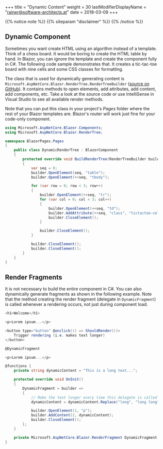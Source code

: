 +++
title = "Dynamic Content"
weight = 30
lastModifierDisplayName = "rainer@software-architects.at"
date = 2018-03-09
+++

{{% notice note %}}
{{% siteparam "disclaimer" %}}
{{% /notice %}}

## Dynamic Component

Sometimes you want create HTML using an algorithm instead of a template. Think of a chess board. It would be boring to create the HTML table by hand. In Blazor, you can ignore the template and create the component fully in C#. The following code sample demonstrates that. It creates a tic-tac-toe board with nine cells and some CSS classes for formatting.

The class that is used for dynamically generating content is `Microsoft.AspNetCore.Blazor.RenderTree.RenderTreeBuilder` ([source on GitHub](https://github.com/aspnet/Blazor/blob/dev/src/Microsoft.AspNetCore.Blazor/RenderTree/RenderTreeBuilder.cs)). It contains methods to open elements, add attributes, add content, add components, etc. Take a look at the source code or use IntelliSense in Visual Studio to see all available render methods.

Note that you can put this class in your project's *Pages* folder where the rest of your Blazor templates are. Blazor's router will work just fine for your code-only component.

```cs
using Microsoft.AspNetCore.Blazor.Components;
using Microsoft.AspNetCore.Blazor.RenderTree;

namespace BlazorPages.Pages
{
    public class DynamicRenderTree : BlazorComponent
    {
        protected override void BuildRenderTree(RenderTreeBuilder builder)
        {
            var seq = 0;
            builder.OpenElement(seq, "table");
            builder.OpenElement(++seq, "tbody");

            for (var row = 0; row < 3; row++)
            {
                builder.OpenElement(++seq, "tr");
                for (var col = 0; col < 3; col++)
                {
                    builder.OpenElement(++seq, "td");
                    builder.AddAttribute(++seq, "class", "tictactoe-cell");
                    builder.CloseElement();
                }

                builder.CloseElement();
            }

            builder.CloseElement();
            builder.CloseElement();
        }
    }
}
```

## Render Fragments

It is not necessary to build the entire component in C#. You can also dynamically generate fragments as shown in the following example. Note that the method creating the render fragment (delegate in `DynamicFragment`) is called whenever a rendering occurs, not just during component load.

```cs
<h1>Welcome</h1>

<p>Lorem ipsum...</p>

<button type="button" @onclick(() => ShouldRender())>
    Trigger rendering (i.e. makes text longer)
</button>

@DynamicFragment

<p>Lorem ipsum...</p>

@functions {
    private string dynamicContent = "This is a long text...";

    protected override void OnInit()
    {
        DynamicFragment = builder =>
        {
            // Make the text longer every time this delegate is called
            dynamicContent = dynamicContent.Replace("long", "long long");

            builder.OpenElement(1, "p");
            builder.AddContent(2, dynamicContent);
            builder.CloseElement();
        };
    }

    private Microsoft.AspNetCore.Blazor.RenderFragment DynamicFragment;
}
```
